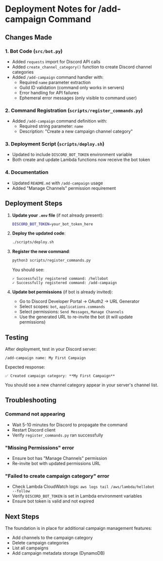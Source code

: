 # Deployment Notes for /add-campaign Command

## Changes Made

### 1. Bot Code (`src/bot.py`)
- Added `requests` import for Discord API calls
- Added `create_channel_category()` function to create Discord channel categories
- Added `/add-campaign` command handler with:
  - Required `name` parameter extraction
  - Guild ID validation (command only works in servers)
  - Error handling for API failures
  - Ephemeral error messages (only visible to command user)

### 2. Command Registration (`scripts/register_commands.py`)
- Added `/add-campaign` command definition with:
  - Required string parameter: `name`
  - Description: "Create a new campaign channel category"

### 3. Deployment Script (`scripts/deploy.sh`)
- Updated to include `DISCORD_BOT_TOKEN` environment variable
- Both create and update Lambda functions now receive the bot token

### 4. Documentation
- Updated `README.md` with `/add-campaign` usage
- Added "Manage Channels" permission requirement

## Deployment Steps

1. **Update your `.env` file** (if not already present):
   ```bash
   DISCORD_BOT_TOKEN=your_bot_token_here
   ```

2. **Deploy the updated code**:
   ```bash
   ./scripts/deploy.sh
   ```

3. **Register the new command**:
   ```bash
   python3 scripts/register_commands.py
   ```
   
   You should see:
   ```
   ✓ Successfully registered command: /hellobot
   ✓ Successfully registered command: /add-campaign
   ```

4. **Update bot permissions** (if bot is already invited):
   - Go to Discord Developer Portal → OAuth2 → URL Generator
   - Select scopes: `bot`, `applications.commands`
   - Select permissions: `Send Messages`, `Manage Channels`
   - Use the generated URL to re-invite the bot (it will update permissions)

## Testing

After deployment, test in your Discord server:

```
/add-campaign name: My First Campaign
```

Expected response:
```
✅ Created campaign category: **My First Campaign**
```

You should see a new channel category appear in your server's channel list.

## Troubleshooting

### Command not appearing
- Wait 5-10 minutes for Discord to propagate the command
- Restart Discord client
- Verify `register_commands.py` ran successfully

### "Missing Permissions" error
- Ensure bot has "Manage Channels" permission
- Re-invite bot with updated permissions URL

### "Failed to create campaign category" error
- Check Lambda CloudWatch logs: `aws logs tail /aws/lambda/hellobot --follow`
- Verify `DISCORD_BOT_TOKEN` is set in Lambda environment variables
- Ensure bot token is valid and not expired

## Next Steps

The foundation is in place for additional campaign management features:
- Add channels to the campaign category
- Delete campaign categories
- List all campaigns
- Add campaign metadata storage (DynamoDB)
